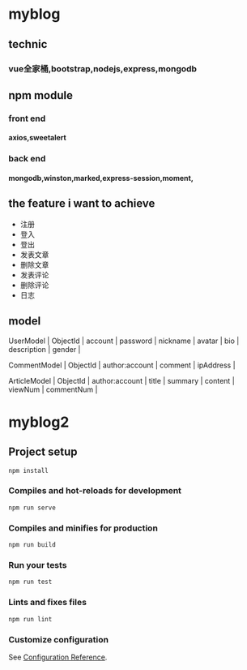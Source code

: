 # myblog


## technic
### vue全家桶,bootstrap,nodejs,express,mongodb

## npm module
### front end
#### axios,sweetalert

### back end
#### mongodb,winston,marked,express-session,moment,


## the feature i want to achieve
- 注册
- 登入
- 登出
- 发表文章
- 删除文章
- 发表评论
- 删除评论
- 日志



## model
UserModel
| ObjectId | account | password | nickname | avatar | bio | description | gender |

CommentModel
| ObjectId | author:account | comment | ipAddress |

ArticleModel
| ObjectId | author:account | title | summary | content | viewNum | commentNum |





















# myblog2

## Project setup
```
npm install
```

### Compiles and hot-reloads for development
```
npm run serve
```

### Compiles and minifies for production
```
npm run build
```

### Run your tests
```
npm run test
```

### Lints and fixes files
```
npm run lint
```

### Customize configuration
See [Configuration Reference](https://cli.vuejs.org/config/).
